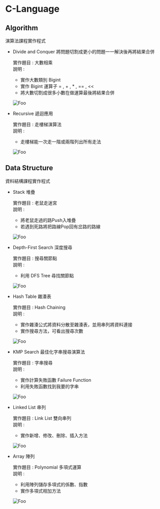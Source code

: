 # C-Language

## Algorithm

演算法課程實作程式
* Divide and Conquer 將問題切割成更小的問題一一解決後再將結果合併

    實作題目 : 大數相乘  
    說明 :   
    * 實作大數類別 Bigint
    * 實作 Bigint 運算子 = , + , * , == , <<
    * 將大數切割成很多小數在做運算最後將結果合併

    ![Foo](https://github.com/ChouJustice/C-Language_exercise/blob/master/Images/Bigint.png)


* Recursive 遞迴應用  

    實作題目 : 走樓梯演算法  
    說明 :  
    * 走樓梯能一次走一階或兩階列出所有走法

    ![Foo](https://github.com/ChouJustice/C-Language_exercise/blob/master/Images/Stairs%20Climbing.png)

## Data Structure

資料結構課程實作程式
* Stack 堆疊  

    實作題目 : 老鼠走迷宮   
    說明 :   
    * 將老鼠走過的路Push入堆疊
    * 若遇到死路將把路線Pop回有岔路的路線

    ![Foo](https://github.com/ChouJustice/C-Language_exercise/blob/master/Images/mouse.png)

* Depth-First Search 深度搜尋

    實作題目 : 搜尋關節點  
    說明 :   
    * 利用 DFS Tree 尋找關節點

    ![Foo](https://github.com/ChouJustice/C-Language_exercise/blob/master/Images/DFS.png)

* Hash Table 雜湊表

    實作題目 : Hash Chaining   
    說明 :   
    * 實作雜湊公式將資料分散至雜湊表，並用串列將資料連接
    * 實作搜尋方法，可看出搜尋次數

    ![Foo](https://github.com/ChouJustice/C-Language_exercise/blob/master/Images/HashChaining.png)


* KMP Search 最佳化字串搜尋演算法

    實作題目 : 字串搜尋   
    說明 :   
    * 實作計算失敗函數 Failure Function
    * 利用失敗函數找到我要的字串

    ![Foo](https://github.com/ChouJustice/C-Language_exercise/blob/master/Images/KMP.png)

* Linked List 串列  

    實作題目 : Link List 雙向串列   
    說明 :   
    * 實作新增、修改、刪除、插入方法

    ![Foo](https://github.com/ChouJustice/C-Language_exercise/blob/master/Images/Linked%20List.png)

* Array 陣列  

    實作題目 : Polynomial 多項式運算   
    說明 :   
    * 利用陣列儲存多項式的係數、指數
    * 實作多項式相加方法

    ![Foo](https://github.com/ChouJustice/C-Language_exercise/blob/master/Images/Poly.png)
